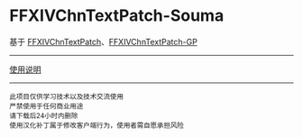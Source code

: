 # FFXIVChnTextPatch-Souma

基于 [FFXIVChnTextPatch](https://github.com/reusu/FFXIVChnTextPatch)、[FFXIVChnTextPatch-GP](https://github.com/GpointChen/FFXIVChnTextPatch-GP)

---

[使用说明](https://github.com/Souma-Sumire/FFXIVChnTextPatch-Souma/wiki/%E4%BD%BF%E7%94%A8%E6%96%B9%E6%B3%95)

---

```text
此项目仅供学习技术以及技术交流使用
严禁使用于任何商业用途
请下载后24小时内删除
使用汉化补丁属于修改客户端行为，使用者需自愿承担风险
```
